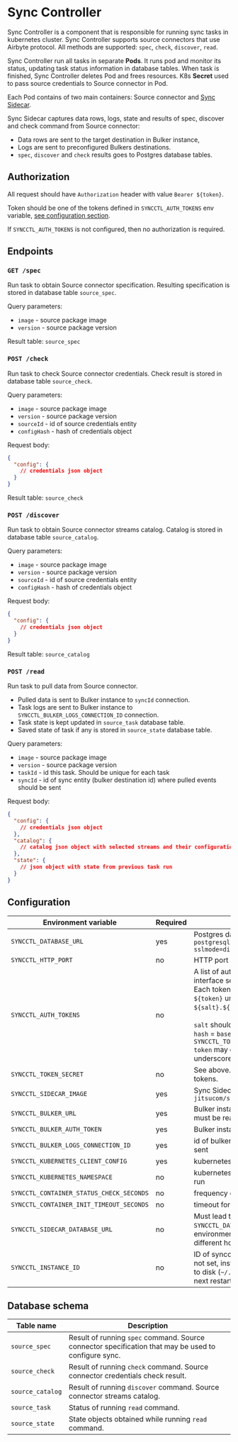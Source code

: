 # Sync Controller

Sync Controller is a component that is responsible for running sync tasks in kubernetes cluster.
Sync Controller supports source connectors that use Airbyte protocol. All methods are supported: `spec`, `check`, `discover`, `read`.

Sync Controller run all tasks in separate **Pods**. It runs pod and monitor its status, updating task status information in database tables.
When task is finished, Sync Controller deletes Pod and frees resources.
K8s **Secret** used to pass source credentials to Source connector in Pod.

Each Pod contains of two main containers: Source connector and [Sync Sidecar](../sync-sidecar/README.md).

Sync Sidecar captures data rows, logs, state and results of spec, discover and check command from Source connector:

 - Data rows are sent to the target destination in Bulker instance,
 - Logs are sent to preconfigured Bulkers destinations.
 - `spec`, `discover` and `check` results goes to Postgres database tables.

## Authorization

All request should have `Authorization` header with value `Bearer ${token}`.

Token should be one of the tokens defined in `SYNCCTL_AUTH_TOKENS` env variable,
[see configuration section](#configuration).

If `SYNCCTL_AUTH_TOKENS` is not configured, then no authorization is required.

## Endpoints

### `GET /spec`

Run task to obtain Source connector specification.
Resulting specification is stored in database table `source_spec`.

Query parameters:

 - `image` - source package image
 - `version` - source package version

Result table: `source_spec`

### `POST /check`

Run task to check Source connector credentials.
Check result is stored in database table `source_check`.

Query parameters:

 - `image` - source package image
 - `version` - source package version
 - `sourceId` - id of source credentials entity
 - `configHash` - hash of credentials object

Request body:

```json
{
  "config": {
    // credentials json object
  }
}
```

Result table: `source_check`

### `POST /discover`

Run task to obtain Source connector streams catalog.
Catalog is stored in database table `source_catalog`.

Query parameters:

 - `image` - source package image
 - `version` - source package version
 - `sourceId` - id of source credentials entity
 - `configHash` - hash of credentials object

Request body:

```json
{
  "config": {
    // credentials json object
  }
}
```

Result table: `source_catalog`

### `POST /read`

Run task to pull data from Source connector.

- Pulled data is sent to Bulker instance to `syncId` connection.
- Task logs are sent to Bulker instance to `SYNCCTL_BULKER_LOGS_CONNECTION_ID` connection.
- Task state is kept updated in `source_task` database table.
- Saved state of task if any is stored in `source_state` database table.

Query parameters:

 - `image` - source package image
 - `version` - source package version
 - `taskId` - id this task. Should be unique for each task
 - `syncId` - id of sync entity (bulker destination id) where pulled events should be sent

Request body:

```json
{
  "config": {
    // credentials json object
  },
  "catalog": {
    // catalog json object with selected streams and their configurations
  },
  "state": {
    // json object with state from previous task run
  }
}
```

## Configuration

| Environment variable                     | Required | Description                                                                                                                                                                                                                                                                                                                                                                | Default value           |
|------------------------------------------|----------|----------------------------------------------------------------------------------------------------------------------------------------------------------------------------------------------------------------------------------------------------------------------------------------------------------------------------------------------------------------------------|-------------------------|
| `SYNCCTL_DATABASE_URL`                   | yes      | Postgres database URL. E.g.: `postgresql://user:pass@localhost:5432/postgres?sslmode=disable&search_path=bulker`                                                                                                                                                                                                                                                           |                         |
| `SYNCCTL_HTTP_PORT`                      | no       | HTTP port                                                                                                                                                                                                                                                                                                                                                                  | `3043`                  |
| `SYNCCTL_AUTH_TOKENS`                    | no       | A list of auth tokens that authorizes user in HTTP interface separated by comma.<br/>Each token can be either:<br/>`${token}` un-encrypted token value<br/>`${salt}.${hash}` hashed token.<br/><br/>`salt` should be random string<br/>`hash` = `base64(sha512(token + salt + SYNCCTL_TOKEN_SECRET))`<br/>`token` may consist only of letters, digits, underscore and dash |                         |
| `SYNCCTL_TOKEN_SECRET`                   | no       | See above. A secret that is used for hashing tokens.                                                                                                                                                                                                                                                                                                                       |                         |
| `SYNCCTL_SIDECAR_IMAGE`                  | yes      | Sync Sidecar docker image. E.g.: `jitsucom/sidecar:latest`                                                                                                                                                                                                                                                                                                                 |                         |
| `SYNCCTL_BULKER_URL`                     | yes      | Bulker instance URL. Passed to Sync Sidecar and must be reachable from k8s environment                                                                                                                                                                                                                                                                                     |                         |
| `SYNCCTL_BULKER_AUTH_TOKEN`              | yes      | Bulker instance auth token                                                                                                                                                                                                                                                                                                                                                 |                         |
| `SYNCCTL_BULKER_LOGS_CONNECTION_ID`      | yes      | id of bulker destination where task logs should be sent                                                                                                                                                                                                                                                                                                                    |                         |
| `SYNCCTL_KUBERNETES_CLIENT_CONFIG`       | yes      | kubernetes client config in yaml format                                                                                                                                                                                                                                                                                                                                    |                         |
| `SYNCCTL_KUBERNETES_NAMESPACE`           | no       | kubernetes namespace where tasks pod should be run                                                                                                                                                                                                                                                                                                                         | `default`               |
| `SYNCCTL_CONTAINER_STATUS_CHECK_SECONDS` | no       | frequency of running Pods status check                                                                                                                                                                                                                                                                                                                                     | `10`                    |
| `SYNCCTL_CONTAINER_INIT_TIMEOUT_SECONDS` | no       | timeout for Pod initialization                                                                                                                                                                                                                                                                                                                                             | `180`                   |
| `SYNCCTL_SIDECAR_DATABASE_URL`           | no       | Must lead to the same db instance as `SYNCCTL_DATABASE_URL`. Use it when in k8s environment database is reachable through a different hostname or IP.                                                                                                                                                                                                                      | =`SYNCCTL_DATABASE_URL` |
| `SYNCCTL_INSTANCE_ID`                    | no       | ID of syncctl instance. It is used for metrics. If is not set, instance id will be generated and persisted to disk (`~/.syncctl/instance_id`) and reused on next restart.                                                                                                                                                                                                  | random uuid             |


## Database schema

| Table name       | Description                                                                                          |
|------------------|------------------------------------------------------------------------------------------------------|
| `source_spec`    | Result of running `spec` command. Source connector specification that may be used to configure sync. |
| `source_check`   | Result of running `check` command. Source connector credentials check result.                        |
| `source_catalog` | Result of running `discover` command. Source connector streams catalog.                              |
| `source_task`    | Status of running `read` command.                                                                    |
| `source_state`   | State objects obtained while running `read` command.                                                 |
